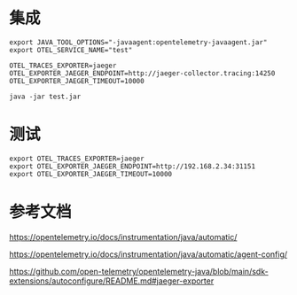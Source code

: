 # 集成



```
export JAVA_TOOL_OPTIONS="-javaagent:opentelemetry-javaagent.jar"
export OTEL_SERVICE_NAME="test"
```



```
OTEL_TRACES_EXPORTER=jaeger
OTEL_EXPORTER_JAEGER_ENDPOINT=http://jaeger-collector.tracing:14250
OTEL_EXPORTER_JAEGER_TIMEOUT=10000
```



```
java -jar test.jar
```





# 测试

```
export OTEL_TRACES_EXPORTER=jaeger
export OTEL_EXPORTER_JAEGER_ENDPOINT=http://192.168.2.34:31151
export OTEL_EXPORTER_JAEGER_TIMEOUT=10000
```



# 参考文档

https://opentelemetry.io/docs/instrumentation/java/automatic/

https://opentelemetry.io/docs/instrumentation/java/automatic/agent-config/

https://github.com/open-telemetry/opentelemetry-java/blob/main/sdk-extensions/autoconfigure/README.md#jaeger-exporter

